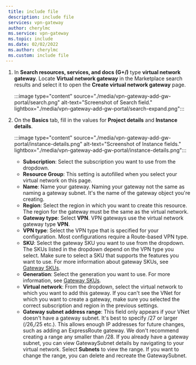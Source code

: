 ```yaml
---
 title: include file
 description: include file
 services: vpn-gateway
 author: cherylmc
 ms.service: vpn-gateway
 ms.topic: include
 ms.date: 02/02/2022
 ms.author: cherylmc
 ms.custom: include file
---
```


1. In **Search resources, services, and docs (G+/)** type **virtual network gateway**. Locate **Virtual network gateway** in the Marketplace search results and select it to open the **Create virtual network gateway** page.

   :::image type="content" source="./media/vpn-gateway-add-gw-portal/search.png" alt-text="Screenshot of Search field." lightbox="./media/vpn-gateway-add-gw-portal/search-expand.png":::

1. On the **Basics** tab, fill in the values for **Project details** and **Instance details**.

   :::image type="content" source="./media/vpn-gateway-add-gw-portal/instance-details.png" alt-text="Screenshot of Instance fields." lightbox="./media/vpn-gateway-add-gw-portal/instance-details.png":::

   * **Subscription**: Select the subscription you want to use from the dropdown.
   * **Resource Group**: This setting is autofilled when you select your virtual network on this page.
   * **Name**: Name your gateway. Naming your gateway not the same as naming a gateway subnet. It's the name of the gateway object you're creating.
   * **Region**: Select the region in which you want to create this resource. The region for the gateway must be the same as the virtual network.
   * **Gateway type**: Select **VPN**. VPN gateways use the virtual network gateway type **VPN**.
   * **VPN type**: Select the VPN type that is specified for your configuration. Most configurations require a Route-based VPN type.
   * **SKU**: Select the gateway SKU  you want to use from the dropdown. The SKUs listed in the dropdown depend on the VPN type you select. Make sure to select a SKU that supports the features you want to use. For more information about gateway SKUs, see [Gateway SKUs](../articles/vpn-gateway/vpn-gateway-about-vpn-gateway-settings.md#gwsku).
   * **Generation**: Select the generation you want to use. For more information, see [Gateway SKUs](../articles/vpn-gateway/vpn-gateway-about-vpngateways.md#gwsku).
   * **Virtual network**: From the dropdown, select the virtual network to which you want to add this gateway. If you can't see the VNet for which you want to create a gateway, make sure you selected the correct subscription and region in the previous settings.
   * **Gateway subnet address range**: This field only appears if your VNet doesn't have a gateway subnet. It's best to specify /27 or larger (/26,/25 etc.). This allows enough IP addresses for future changes, such as adding an ExpressRoute gateway. We don't recommend creating a range any smaller than /28. If you already have a gateway subnet, you can view GatewaySubnet details by navigating to your virtual network. Select **Subnets** to view the range. If you want to change the range, you can delete and recreate the GatewaySubnet.
